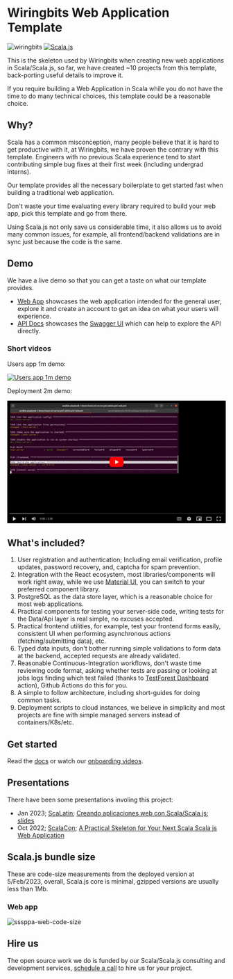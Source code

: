 # Wiringbits Web Application Template

![wiringbits](https://github.com/wiringbits/scala-webapp-template/workflows/Build%20the%20server%20app/badge.svg)
[![Scala.js](https://www.scala-js.org/assets/badges/scalajs-1.6.0.svg)](https://www.scala-js.org)

This is the skeleton used by Wiringbits when creating new web applications in Scala/Scala.js, so far, we have created ~10 projects from this template, back-porting useful details to improve it.

If you require building a Web Application in Scala while you do not have the time to do many technical choices, this template could be a reasonable choice.


## Why?

Scala has a common misconception, many people believe that it is hard to get productive with it, at Wiringbits, we have proven the contrary with this template. Engineers with no previous Scala experience tend to start contributing simple bug fixes at their first week (including undergrad interns).

Our template provides all the necessary boilerplate to get started fast when building a traditional web application.

Don't waste your time evaluating every library required to build your web app, pick this template and go from there.

Using Scala.js not only save us considerable time, it also allows us to avoid many common issues, for example, all frontend/backend validations are in sync just because the code is the same.


## Demo

We have a live demo so that you can get a taste on what our template provides.

- [Web App](https://template-demo.wiringbits.net) showcases the web application intended for the general user, explore it and create an account to get an idea on what your users will experience.
- [API Docs](https://template-demo.wiringbits.net/api/docs/index.html) showcases the [Swagger UI](https://swagger.io/tools/swagger-ui/) which can help to explore the API directly.

### Short videos

Users app 1m demo:

[![Users app 1m demo](./docs/assets/demo-video-01.png)](https://youtu.be/hURUK4NCGBk "Users app 1m demo")

Deployment 2m demo:

[![Deployment 2m demo](./docs/assets/demo-video-02.png)](https://youtu.be/cN599dMa9EA "Deployment 2m demo")


## What's included?

1. User registration and authentication; Including email verification, profile updates, password recovery, and, captcha for spam prevention.
2. Integration with the React ecosystem, most libraries/components will work right away, while we use [Material UI](https://v3.mui.com/), you can switch to your preferred component library.
3. PostgreSQL as the data store layer, which is a reasonable choice for most web applications.
4. Practical components for testing your server-side code, writing tests for the Data/Api layer is real simple, no excuses accepted.
5. Practical frontend utilities, for example, test your frontend forms easily, consistent UI when performing asynchronous actions (fetching/submitting data), etc.
6. Typed data inputs, don't bother running simple validations to form data at the backend, accepted requests are already validated.
7. Reasonable Continuous-Integration workflows, don't waste time reviewing code format, asking whether tests are passing or looking at jobs logs finding which test failed (thanks to [TestForest Dashboard](https://github.com/marketplace/actions/testforest-dashboard) action), Github Actions do this for you.
8. A simple to follow architecture, including short-guides for doing common tasks. 
9. Deployment scripts to cloud instances, we believe in simplicity and most projects are fine with simple managed servers instead of containers/K8s/etc.

## Get started

Read the [docs](./docs/README.md) or watch our [onboarding videos](http://onboarding.wiringbits.net).


## Presentations

There have been some presentations involing this project:

- Jan 2023; [ScaLatin](https://scalac.io/scalatin/); [Creando aplicaciones web con Scala/Scala.js](https://www.youtube.com/watch?v=PqI8brUxCRg); [slides](http://scalatin2023.wiringbits.net)
- Oct 2022; [ScalaCon](https://www.scalacon.org/); [A Practical Skeleton for Your Next Scala Scala js Web Application](https://www.youtube.com/watch?v=xWGMr0AsAMU)

## Scala.js bundle size
These are code-size measurements from the deployed version at 5/Feb/2023, overall, Scala.js core is minimal, gzipped versions are usually less than 1Mb.

### Web app

![sssppa-web-code-size](./docs/assets/images/sssppa-web-code-size.png)

## Hire us

The open source work we do is funded by our Scala/Scala.js consulting and development services, [schedule a call](http://alexis.wiringbits.net/) to hire us for your project.

